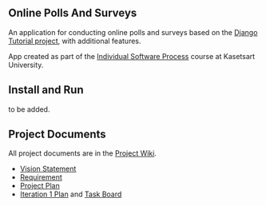 ## Online Polls And Surveys

An application for conducting online polls and surveys based 
on the [Django Tutorial project](https://docs.djangoproject.com/en/4.1/intro/tutorial01/), with additional features.

App created as part of the [Individual Software Process](https://cpske.github.io/ISP) course at Kasetsart University.

## Install and Run

to be added.

## Project Documents

All project documents are in the [Project Wiki](../../wiki/Home).

- [Vision Statement](../../wiki/Vision%20Statement)
- [Requirement](../../wiki/Requirement)
- [Project Plan](../../wiki/Project%20Plan)
- [Iteration 1 Plan](../../wiki/Iteration%201%20Plan) and [Task Board](https://github.com/users/KwangSensei/projects/1/views/1)
